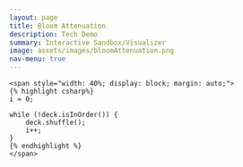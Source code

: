 ```yaml
---
layout: page
title: Bloom Attenuation
description: Tech Demo
summary: Interactive Sandbox/Visualizer
image: assets/images/bloomAttenuation.png
nav-menu: true
---
```

<div id="main" class="alt">
<div class="inner">

    <span style="width: 40%; display: block; margin: auto;">
    {% highlight csharp%}
    i = 0;

    while (!deck.isInOrder()) {
        deck.shuffle();
        i++;
    }
    {% endhighlight %}
    </span>

</div>
</div>
